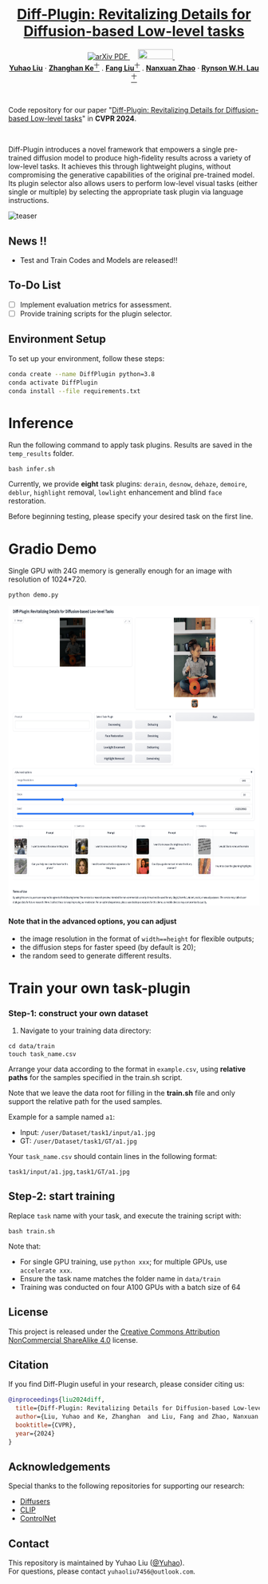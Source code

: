 <br />
<p align="center">
  <h1 align="center"><a href="https://yuhaoliu7456.github.io/Diff-Plugin/" target="_blank"> Diff-Plugin: Revitalizing Details for Diffusion-based Low-level tasks</a></h1>
  <p align="center">
    <!-- CVPR, 2024     -->
    <a href='https://arxiv.org/abs/2403.00644' target="_blank">
      <img src='https://img.shields.io/badge/Paper-PDF-green?style=flat&logo=arXiv&logoColor=green' alt='arXiv PDF'>
    </a> &nbsp;&nbsp;&nbsp;
    <a href='https://youtu.be/VMQYt5rToZU' target="_blank">
      <img src='https://www.gstatic.com/youtube/img/branding/youtubelogo/svg/youtubelogo.svg' alt='' width="70" height="20">
    </a>&nbsp;&nbsp;&nbsp;
    <br>
    <a href="https://yuhaoliu7456.github.io"><strong>Yuhao Liu</strong></a> 
    ·
    <a href="https://zhke.io"><strong>Zhanghan Ke</strong><sup>十</sup></a>
    .
    <a href="https://scholar.google.com/citations?user=cBFup5QAAAAJ&hl=en"><strong>Fang Liu</strong><sup>十</sup></a>
    .
    <a href="http://nxzhao.com"><strong>Nanxuan Zhao</strong></a>
    ·
    <a href="https://www.cs.cityu.edu.hk/~rynson/"><strong>Rynson W.H. Lau</strong><sup>十</sup></a>
  </p>

<br />

Code repository for our paper "<a href="">Diff-Plugin: Revitalizing Details for Diffusion-based Low-level tasks</a>" in <b>CVPR 2024</b>.

<br />

Diff-Plugin introduces a novel framework that empowers a single pre-trained diffusion model to produce high-fidelity results across a variety of low-level tasks. It achieves this through lightweight plugins, without compromising the generative capabilities of the original pre-trained model. Its plugin selector also allows users to perform low-level visual tasks (either single or multiple) by selecting the appropriate task plugin via language instructions.

<!-- #insert a figure -->
![teaser](assets/teaser.png)

## News !!

- Test and Train Codes and Models are released!! 

## To-Do List

<!-- - [ ] Gradio demo for easy interaction. -->
- [ ] Implement evaluation metrics for assessment.
- [ ] Provide training scripts for the plugin selector.

## Environment Setup

To set up your environment, follow these steps:

```bash
conda create --name DiffPlugin python=3.8
conda activate DiffPlugin
conda install --file requirements.txt
```


# Inference 
Run the following command to apply task plugins. Results are saved in the `temp_results` folder.


```
bash infer.sh
```
Currently, we provide **eight** task plugins: `derain`, `desnow`, `dehaze`, `demoire`, `deblur`, `highlight` removal, `lowlight` enhancement and blind `face` restoration. 

Before beginning testing, please specify your desired task on the first line.

# Gradio Demo
Single GPU with 24G memory is generally enough for an image with resolution of 1024*720. 
```bash 
python demo.py 
```

<img src="assets/gradio.png" width="600" height="600">


#### Note that in the advanced options, you can adjust
- the image resolution in the format of `width==height` for flexible outputs; 
- the diffusion steps for faster speed (by default is 20);
- the random seed to generate different results.


# Train your own task-plugin

### Step-1: construct your own dataset
1. Navigate to your training data directory:
```
cd data/train
touch task_name.csv
```
Arrange your data according to the format in `example.csv`, using **relative paths** for the samples specified in the train.sh script.

Note that we leave the data root for filling in the **train.sh** file and only support the relative path for the used samples.

Example for a sample named `a1`:

- Input: `/user/Dataset/task1/input/a1.jpg`
- GT: `/user/Dataset/task1/GT/a1.jpg`

Your `task_name.csv` should contain lines in the following format:
```
task1/input/a1.jpg,task1/GT/a1.jpg
```

## Step-2: start training
Replace `task` name with your task, and execute the training script with:
```
bash train.sh
```
Note that:

- For single GPU training, use `python xxx`; for multiple GPUs, use `accelerate xxx`.
- Ensure the task name matches the folder name in `data/train`
- Training was conducted on four A100 GPUs with a batch size of 64


## License
This project is released under the [Creative Commons Attribution NonCommercial ShareAlike 4.0](https://creativecommons.org/licenses/by-nc-sa/4.0/legalcode) license.


## Citation

If you find Diff-Plugin useful in your research, please consider citing us:

```bibtex
@inproceedings{liu2024diff,
  title={Diff-Plugin: Revitalizing Details for Diffusion-based Low-level Tasks},
  author={Liu, Yuhao and Ke, Zhanghan  and Liu, Fang and Zhao, Nanxuan and Rynson W.H. Lau},
  booktitle={CVPR},
  year={2024}
}
```

## Acknowledgements
Special thanks to the following repositories for supporting our research:
- [Diffusers](https://github.com/huggingface/diffusers)
- [CLIP](https://github.com/openai/CLIP)
- [ControlNet](https://github.com/lllyasviel/ControlNet)


## Contact
This repository is maintained by Yuhao Liu ([@Yuhao](https://github.com/yuhaoliu7456)).  
For questions, please contact `yuhaoliu7456@outlook.com`.



